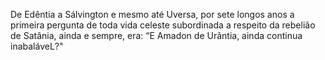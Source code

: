 ﻿De Edêntia a Sálvington e mesmo até Uversa, por sete longos anos a primeira pergunta de toda vida celeste subordinada a respeito da rebelião de Satânia, ainda e sempre, era: “E Amadon de Urântia, ainda continua inabaláveL?"